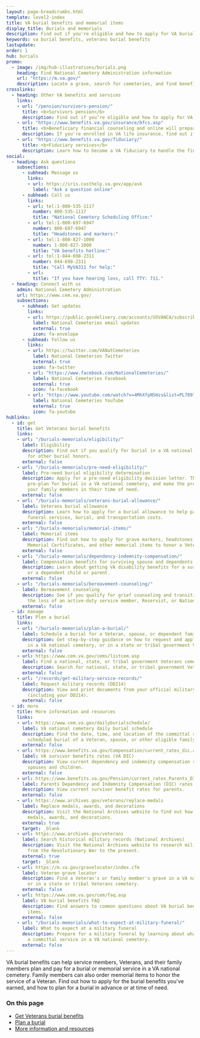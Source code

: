 ```yaml
---
layout: page-breadcrumbs.html
template: level2-index
title: VA burial benefits and memorial items
display_title: Burials and memorials
description: Find out if you're eligible and how to apply for VA burial benefits. Veterans burial benefits include burial in a VA national cemetery and memorial items. Survivors and dependents may also qualify for compensation and other benefits.
keywords: va burial benefits, veterans burial benefits
lastupdate:
order: 1
hub: burials
promo:
  - image: /img/hub-illustrations/burials.png
    heading: Find National Cemetery Administration information
    url: "https://m.va.gov/"
    description: Locate a grave, search for cemeteries, and find benefits information and resources.
crosslinks:
  - heading: Other VA benefits and services
    links:
    - url: "/pension/survivors-pension/"
      title: <b>Survivors pension</b>
      description: Find out if you’re eligible and how to apply for VA pension benefits as a surviving spouse or child of a deceased Veteran with wartime service.
    - url: "https://www.benefits.va.gov/insurance/bfcs.asp"
      title: <b>Beneficiary financial counseling and online will preparation</b>
      description: If you're enrolled in VA life insurance, find out if you can get free financial planning and online will preparation services.
    - url: "https://www.benefits.va.gov/fiduciary/"
      title: <b>Fiduciary services</b>
      description: Learn how to become a VA fiduciary to handle the financial affairs of a Veteran in need.
social:
  - heading: Ask questions
    subsections:
      - subhead: Message us
        links:
        - url: https://iris.custhelp.va.gov/app/ask
          label: "Ask a question online"
      - subhead: Call us
        links:
        - url: tel:1-800-535-1117
          number: 800-535-1117
          title: "National Cemetery Scheduling Office:"
        - url: tel:1-800-697-6947
          number: 800-697-6947
          title: "Headstones and markers:"
        - url: tel:1-800-827-1000
          number: 1-800-827-1000
          title: "VA benefits hotline:"
        - url: tel:1-844-698-2311
          number: 844-698-2311
          title: "Call MyVA311 for help:"
        - url:
          title: "If you have hearing loss, call TTY: 711."
  - heading: Connect with us
    admin: National Cemetery Administration
    url: https://www.cem.va.gov/
    subsections:
      - subhead: Get updates
        links:
        - url: https://public.govdelivery.com/accounts/USVANCA/subscribers/qualify
          label: National Cemeteries email updates
          external: true
          icon: fa-envelope
      - subhead: Follow us
        links:
        - url: https://twitter.com/VANatCemeteries
          label: National Cemeteries Twitter
          external: true
          icon: fa-twitter
        - url: "https://www.facebook.com/NationalCemeteries/"
          label: National Cemeteries Facebook
          external: true
          icon: fa-facebook
        - url: "https://www.youtube.com/watch?v=4MhXfpNSHzs&list=PL7897A1FCC5516DDE"
          label: National Cemeteries YouTube
          external: true
          icon: fa-youtube
hublinks:
  - id: get
    title: Get Veterans burial benefits
    links:
    - url: "/burials-memorials/eligibility/"
      label: Eligibility
      description: Find out if you qualify for burial in a VA national cemetery and
        for other burial honors.
      external: false
    - url: "/burials-memorials/pre-need-eligibility/"
      label: Pre-need burial eligibility determination
      description: Apply for a pre-need eligibility decision letter. This can help you
        pre-plan for burial in a VA national cemetery, and make the process easier for
        your family members in their time of need.
      external: false
    - url: "/burials-memorials/veterans-burial-allowance/"
      label: Veterans burial allowance
      description: Learn how to apply for a burial allowance to help pay for a Veteran's
        funeral services, burial, and transportation costs.
      external: false
    - url: "/burials-memorials/memorial-items/"
      label: Memorial items
      description: Find out how to apply for grave markers, headstones, Presidential
        Memorial Certificates, and other memorial items to honor a Veteran's service.
      external: false
    - url: "/burials-memorials/dependency-indemnity-compensation/"
      label: Compensation benefits for surviving spouse and dependents (VA DIC)
      description: Learn about getting VA disability benefits for a surviving spouse
        or a dependent child or parent.
      external: false
    - url: "/burials-memorials/bereavement-counseling/"
      label: Bereavement counseling
      description: See if you qualify for grief counseling and transition support after
        the loss of an active-duty service member, Reservist, or National Guard soldier.
      external: false
  - id: manage
    title: Plan a burial
    links:
    - url: "/burials-memorials/plan-a-burial/"
      label: Schedule a burial for a Veteran, spouse, or dependent family member
      description: Get step-by-step guidance on how to request and apply for a burial
        in a VA national cemetery, or in a state or tribal government Veterans cemetery.
      external: false
    - url: https://www.cem.va.gov/cems/listcem.asp
      label: Find a national, state, or tribal government Veterans cemetery
      description: Search for national, state, or tribal government Veterans cemeteries.
      external: false
    - url: "/records/get-military-service-records/"
      label: Request military records (DD214)
      description: View and print documents from your official military personnel file
        (including your DD214).
      external: false
  - id: more
    title: More information and resources
    links:
    - url: https://www.cem.va.gov/dailyburialschedule/
      label: VA national cemetery daily burial schedule
      description: Find the date, time, and location of the committal service for the
        scheduled burial of a Veteran, spouse, or other eligible family member.
      external: false
    - url: https://www.benefits.va.gov/Compensation/current_rates_dic.asp
      label: VA survivor benefits rates (VA DIC)
      description: View current dependency and indemnity compensation rates for surviving
        spouses and children.
      external: false
    - url: https://www.benefits.va.gov/Pension/current_rates_Parents_DIC_pen.asp
      label: Parents Dependency and Indemnity Compensation (DIC) rates
      description: View current survivor benefit rates for parents.
      external: false
    - url: https://www.archives.gov/veterans/replace-medals
      label: Replace medals, awards, and decorations
      description: Visit the National Archives website to find out how to request replacement
        medals, awards, and decorations.
      external: true
      target: _blank
    - url: https://www.archives.gov/veterans
      label: Search historical military records (National Archives)
      description: Visit the National Archives website to research military records
        from the Revolutionary War to the present.
      external: true
      target: _blank
    - url: https://m.va.gov/gravelocator/index.cfm
      label: Veteran grave locator
      description: Find a Veteran's or family member's grave in a VA national cemetery,
        or in a state or tribal Veterans cemetery.
      external: false
    - url: https://www.cem.va.gov/cem/faq.asp
      label: VA burial benefits FAQ
      description: Find answers to common questions about VA burial benefits and memorial
        items.
      external: false
    - url: "/burials-memorials/what-to-expect-at-military-funeral/"
      label: What to expect at a military funeral
      description: Prepare for a military funeral by learning about what happens at
        a committal service in a VA national cemetery.
      external: false
---
```


<p class="va-introtext">
VA burial benefits can help service members, Veterans, and their family members plan and pay for a burial or memorial service in a VA national cemetery. Family members can also order memorial items to honor the service of a Veteran. Find out how to apply for the burial benefits you've earned, and how to plan for a burial in advance or at time of need.</p>

<h3>On this page</h3>

<ul>
  <li><a href="#get">Get Veterans burial benefits</a></li>
  <li><a href="#manage">Plan a burial</a></li>
  <li><a href="#more">More information and resources</a></li>
</ul>
